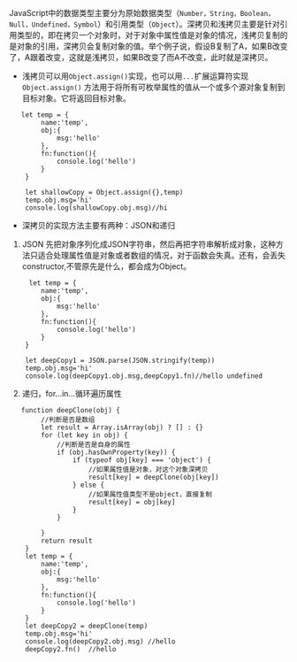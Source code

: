 JavaScript中的数据类型主要分为原始数据类型（`Number，String，Boolean，Null，Undefined，Symbol`）和引用类型（`Object`）。深拷贝和浅拷贝主要是针对引用类型的，即在拷贝一个对象时，对于对象中属性值是对象的情况，浅拷贝复制的是对象的引用，深拷贝会复制对象的值。举个例子说，假设B复制了A，如果B改变了，A跟着改变，这就是浅拷贝，如果B改变了而A不改变，此时就是深拷贝。
+ 浅拷贝可以用`Object.assign()`实现，也可以用`...`扩展运算符实现
`Object.assign()` 方法用于将所有可枚举属性的值从一个或多个源对象复制到目标对象。它将返回目标对象。
````
   let temp = {
        name:'temp',
        obj:{
            msg:'hello'
        },
        fn:function(){
            console.log('hello')
        }
    }

    let shallowCopy = Object.assign({},temp)
    temp.obj.msg='hi'
    console.log(shallowCopy.obj.msg)//hi
````
+ 深拷贝的实现方法主要有两种：JSON和递归
1. JSON
先把对象序列化成JSON字符串，然后再把字符串解析成对象，这种方法只适合处理属性值是对象或者数组的情况，对于函数会失真。还有，会丢失constructor,不管原先是什么，都会成为Object。
````
     let temp = {
        name:'temp',
        obj:{
            msg:'hello'
        },
        fn:function(){
            console.log('hello')
        }
    }
    
    let deepCopy1 = JSON.parse(JSON.stringify(temp))
    temp.obj.msg='hi'
    console.log(deepCopy1.obj.msg,deepCopy1.fn)//hello undefined
````
2. 递归，for...in...循环遍历属性
````
   function deepClone(obj) {
        //判断是否是数组
        let result = Array.isArray(obj) ? [] : {}
        for (let key in obj) {
            //判断是否是自身的属性
            if (obj.hasOwnProperty(key)) {
                if (typeof obj[key] === 'object') {
                    //如果属性值是对象，对这个对象深拷贝
                    result[key] = deepClone(obj[key])
                } else {
                    //如果属性值类型不是object，直接复制
                    result[key] = obj[key]
                }
            }

        }
        return result
    }
    let temp = {
        name:'temp',
        obj:{
            msg:'hello'
        },
        fn:function(){
            console.log('hello')
        }
    }
    let deepCopy2 = deepClone(temp)
    temp.obj.msg='hi'
    console.log(deepCopy2.obj.msg) //hello
    deepCopy2.fn()  //hello
````
